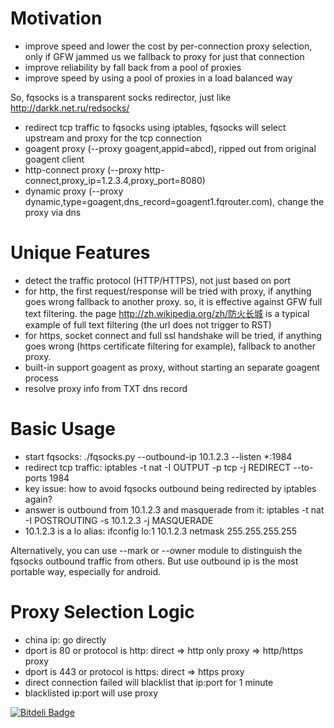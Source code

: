 Motivation
==========

* improve speed and lower the cost by per-connection proxy selection, only if GFW jammed us we fallback to proxy for just that connection
* improve reliability by fall back from a pool of proxies
* improve speed by using a pool of proxies in a load balanced way

So, fqsocks is a transparent socks redirector, just like http://darkk.net.ru/redsocks/

* redirect tcp traffic to fqsocks using iptables, fqsocks will select upstream and proxy for the tcp connection
* goagent proxy (--proxy goagent,appid=abcd), ripped out from original goagent client
* http-connect proxy (--proxy http-connect,proxy_ip=1.2.3.4,proxy_port=8080)
* dynamic proxy (--proxy dynamic,type=goagent,dns_record=goagent1.fqrouter.com), change the proxy via dns

Unique Features
===============

* detect the traffic protocol (HTTP/HTTPS), not just based on port
* for http, the first request/response will be tried with proxy, if anything goes wrong fallback to another proxy.
so, it is effective against GFW full text filtering.
the page http://zh.wikipedia.org/zh/防火长城‎ is a typical example of full text filtering (the url does not trigger to RST)
* for https, socket connect and full ssl handshake will be tried, if anything goes wrong (https certificate filtering for example), fallback to another proxy.
* built-in support goagent as proxy, without starting an separate goagent process
* resolve proxy info from TXT dns record

Basic Usage
===========

* start fqsocks: ./fqsocks.py --outbound-ip 10.1.2.3 --listen *:1984
* redirect tcp traffic: iptables -t nat -I OUTPUT -p tcp -j REDIRECT --to-ports 1984
* key issue: how to avoid fqsocks outbound being redirected by iptables again?
* answer is outbound from 10.1.2.3 and masquerade from it: iptables -t nat -I POSTROUTING -s 10.1.2.3 -j MASQUERADE
* 10.1.2.3 is a lo alias: ifconfig lo:1 10.1.2.3 netmask 255.255.255.255

Alternatively, you can use --mark or --owner module to distinguish the fqsocks outbound traffic from others.
But use outbound ip is the most portable way, especially for android.

Proxy Selection Logic
=====================

* china ip: go directly
* dport is 80 or protocol is http: direct => http only proxy => http/https proxy
* dport is 443 or protocol is https: direct => https proxy
* direct connection failed will blacklist that ip:port for 1 minute
* blacklisted ip:port will use proxy


[![Bitdeli Badge](https://d2weczhvl823v0.cloudfront.net/fqrouter/fqsocks/trend.png)](https://bitdeli.com/free "Bitdeli Badge")

